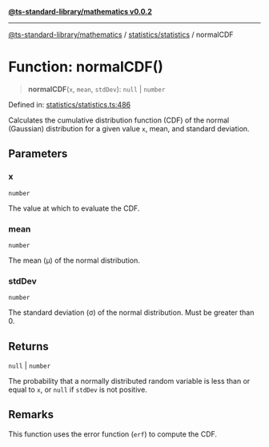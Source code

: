 [**@ts-standard-library/mathematics v0.0.2**](../../../README.md)

***

[@ts-standard-library/mathematics](../../../README.md) / [statistics/statistics](../README.md) / normalCDF

# Function: normalCDF()

> **normalCDF**(`x`, `mean`, `stdDev`): `null` \| `number`

Defined in: [statistics/statistics.ts:486](https://github.com/gabaudette/ts-stdlib/blob/725aff52e6f28b9942b278b955914b3ace9f325c/packages/mathematics/src/statistics/statistics.ts#L486)

Calculates the cumulative distribution function (CDF) of the normal (Gaussian) distribution
for a given value `x`, mean, and standard deviation.

## Parameters

### x

`number`

The value at which to evaluate the CDF.

### mean

`number`

The mean (μ) of the normal distribution.

### stdDev

`number`

The standard deviation (σ) of the normal distribution. Must be greater than 0.

## Returns

`null` \| `number`

The probability that a normally distributed random variable is less than or equal to `x`,
         or `null` if `stdDev` is not positive.

## Remarks

This function uses the error function (`erf`) to compute the CDF.
